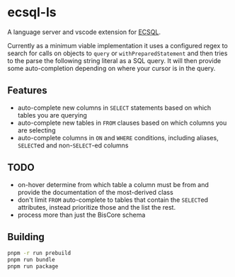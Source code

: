 # ecsql-ls

A language server and vscode extension for [ECSQL](https://www.itwinjs.org/learning/ecsql/).

Currently as a minimum viable implementation it uses a configured regex to search for calls on objects to
`query` or `withPreparedStatement` and then tries to the parse the following string literal as a SQL query.
It will then provide some auto-completion depending on where your cursor is in the query.

## Features

- auto-complete new columns in `SELECT` statements based on which tables you are querying
- auto-complete new tables in `FROM` clauses based on which columns you are selecting
- auto-complete columns in `ON` and `WHERE` conditions, including aliases, `SELECT`ed and non-`SELECT`-ed columns

## TODO

- on-hover determine from which table a column must be from and provide the documentation of the most-derived class
- don't limit `FROM` auto-complete to tables that contain the `SELECT`ed attributes, instead prioritize those and the list the rest.
- process more than just the BisCore schema

## Building

```sh
pnpm -r run prebuild
pnpm run bundle
pnpm run package
```
